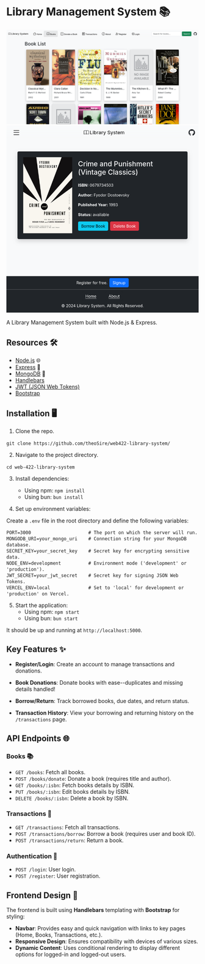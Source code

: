 # Library Management System 📚

![Books List](./public/img/screenshots/books_list.png)
![Book](./public/img/screenshots/book.png)

A Library Management System built with Node.js & Express.

## Resources 🛠️

- [Node.js](https://nodejs.org/en/docs) 🌐
- [Express](http://expressjs.com/en/starter/installing.html) 🚀
- [MongoDB](https://www.mongodb.com/docs/) 🍃
- [Handlebars](https://handlebarsjs.com/)
- [JWT \(JSON Web Tokens\)](https://jwt.io)
- [Bootstrap](https://getbootstrap.com/docs/5.0)

## Installation 🖥️

1. Clone the repo.

`git clone https://github.com/theoSire/web422-library-system/`

2. Navigate to the project directory.

`cd web-422-library-system`

3. Install dependencies:
    - Using npm: `npm install`
    - Using bun: `bun install`

4. Set up environment variables:

Create a `.env` file in the root directory and define the following variables:

```
PORT=3000                     # The port on which the server will run.
MONGODB_URI=your_mongo_uri    # Connection string for your MongoDB database.
SECRET_KEY=your_secret_key    # Secret key for encrypting sensitive data.
NODE_ENV=development          # Environment mode ('development' or 'production').
JWT_SECRET=your_jwt_secret    # Secret key for signing JSON Web Tokens.
VERCEL_ENV=local              # Set to 'local' for development or 'production' on Vercel.
```

5. Start the application:
    - Using npm: `npm start`
    - Using bun: `bun start`

It should be up and running at `http://localhost:5000`.

## Key Features ✨

- **Register/Login**: Create an account to manage transactions and donations.

- **Book Donations**: Donate books with ease--duplicates and missing details handled!

- **Borrow/Return**: Track borrowed books, due dates, and return status.

- **Transaction History**: View your borrowing and returning history on the `/transactions` page.

## API Endpoints 🌐

### Books 📚

- `GET /books`: Fetch all books.
- `POST /books/donate`: Donate a book (requires title and author).
- `GET /books/:isbn`: Fetch books details by ISBN.
-  `PUT /books/:isbn`: Edit books details by ISBN.
- `DELETE /books/:isbn`: Delete a book by ISBN.

### Transactions 🔄

- `GET /transactions`: Fetch all transactions.
- `POST /transactions/borrow`: Borrow a book (requires user and book ID).
- `POST /transactions/return`: Return a book.

### Authentication 🔐

- `POST /login`: User login.
- `POST /register`: User registration.

## Frontend Design 🎨

The frontend is built using **Handlebars** templating with **Bootstrap** for styling:

- **Navbar**: Provides easy and quick navigation with links to key pages (Home, Books, Transactions, etc.).
- **Responsive Design**: Ensures compatibility with devices of various sizes.
- **Dynamic Content**: Uses conditional rendering to display different options for logged-in and logged-out users.